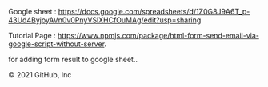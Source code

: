 Google sheet : https://docs.google.com/spreadsheets/d/1Z0G8J9A6T_p-43Ud4ByjoyAVn0v0PnyVSlXHCfOuMAg/edit?usp=sharing

Tutorial Page : https://www.npmjs.com/package/html-form-send-email-via-google-script-without-server.

for adding form result to google sheet..

© 2021 GitHub, Inc
